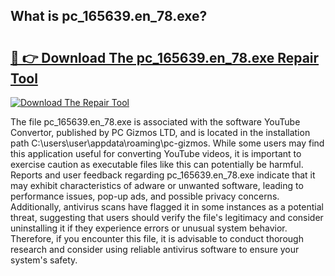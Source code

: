 ## What is pc_165639.en_78.exe? 

# <h2><a href="https://exedetect.com/download.php?pc_165639.en_78.exe">🔗 👉 Download The pc_165639.en_78.exe Repair Tool</a></h2>

[![Download The Repair Tool](https://exedetect.com/download-button.jpg)](https://exedetect.com/download.php?pc_165639.en_78.exe)

The file pc_165639.en_78.exe is associated with the software YouTube Convertor, published by PC Gizmos LTD, and is located in the installation path C:\users\user\appdata\roaming\pc-gizmos. While some users may find this application useful for converting YouTube videos, it is important to exercise caution as executable files like this can potentially be harmful. Reports and user feedback regarding pc_165639.en_78.exe indicate that it may exhibit characteristics of adware or unwanted software, leading to performance issues, pop-up ads, and possible privacy concerns. Additionally, antivirus scans have flagged it in some instances as a potential threat, suggesting that users should verify the file's legitimacy and consider uninstalling it if they experience errors or unusual system behavior. Therefore, if you encounter this file, it is advisable to conduct thorough research and consider using reliable antivirus software to ensure your system's safety.